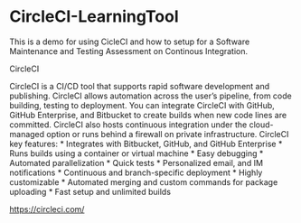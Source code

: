 # CircleCI-LearningTool

This is a demo for using CicleCI and how to setup for a Software Maintenance and Testing Assessment on Continous Integration.


CircleCI

CircleCI is a CI/CD tool that supports rapid software development and publishing. CircleCI allows automation across the user’s pipeline, from code building, testing to deployment. 
You can integrate CircleCI with GitHub, GitHub Enterprise, and Bitbucket to create builds when new code lines are committed. CircleCI also hosts continuous integration under the cloud-managed option or runs behind a firewall on private infrastructure.
CircleCI key features:
	* 
Integrates with Bitbucket, GitHub, and GitHub Enterprise
	* 
Runs builds using a container or virtual machine
	* 
Easy debugging
	* 
Automated parallelization
	* 
Quick tests
	* 
Personalized email, and IM notifications
	* 
Continuous and branch-specific deployment
	* 
Highly customizable
	* 
Automated merging and custom commands for package uploading
	* 
Fast setup and unlimited builds

https://circleci.com/
